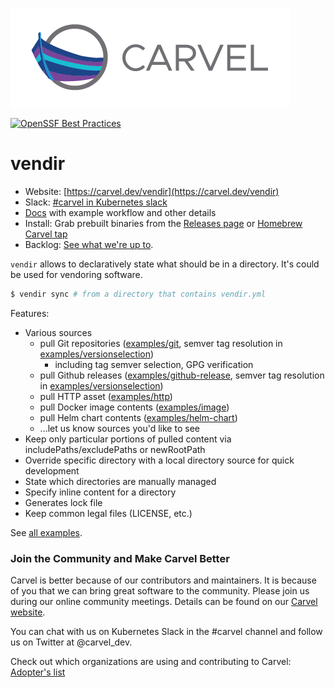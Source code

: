 ![logo](docs/CarvelLogo.png)

[![OpenSSF Best Practices](https://bestpractices.coreinfrastructure.org/projects/7746/badge)](https://bestpractices.coreinfrastructure.org/projects/7746)

# vendir

- Website: [https://carvel.dev/vendir](https://carvel.dev/vendir)
- Slack: [#carvel in Kubernetes slack](https://slack.kubernetes.io)
- [Docs](https://carvel.dev/vendir/docs/latest/) with example workflow and other details
- Install: Grab prebuilt binaries from the [Releases page](https://github.com/carvel-dev/vendir/releases) or [Homebrew Carvel tap](https://github.com/carvel-dev/homebrew)
- Backlog: [See what we're up to](https://github.com/orgs/carvel-dev/projects/1/views/1?filterQuery=repo%3A%22carvel-dev%2Fvendir%22).

`vendir` allows to declaratively state what should be in a directory. It's could be used for vendoring software.

```bash
$ vendir sync # from a directory that contains vendir.yml
```

Features:

- Various sources
  - pull Git repositories ([examples/git](examples/git), semver tag resolution in [examples/versionselection](examples/versionselection))
    - including tag semver selection, GPG verification
  - pull Github releases ([examples/github-release](examples/github-release), semver tag resolution in [examples/versionselection](examples/versionselection))
  - pull HTTP asset ([examples/http](examples/http))
  - pull Docker image contents ([examples/image](examples/image))
  - pull Helm chart contents ([examples/helm-chart](examples/helm-chart))
  - ...let us know sources you'd like to see
- Keep only particular portions of pulled content via includePaths/excludePaths or newRootPath
- Override specific directory with a local directory source for quick development
- State which directories are manually managed
- Specify inline content for a directory
- Generates lock file
- Keep common legal files (LICENSE, etc.)

See [all examples](examples/).

### Join the Community and Make Carvel Better
Carvel is better because of our contributors and maintainers. It is because of you that we can bring great software to the community.
Please join us during our online community meetings. Details can be found on our [Carvel website](https://carvel.dev/community/).

You can chat with us on Kubernetes Slack in the #carvel channel and follow us on Twitter at @carvel_dev.

Check out which organizations are using and contributing to Carvel: [Adopter's list](https://github.com/carvel-dev/carvel/blob/master/ADOPTERS.md)
